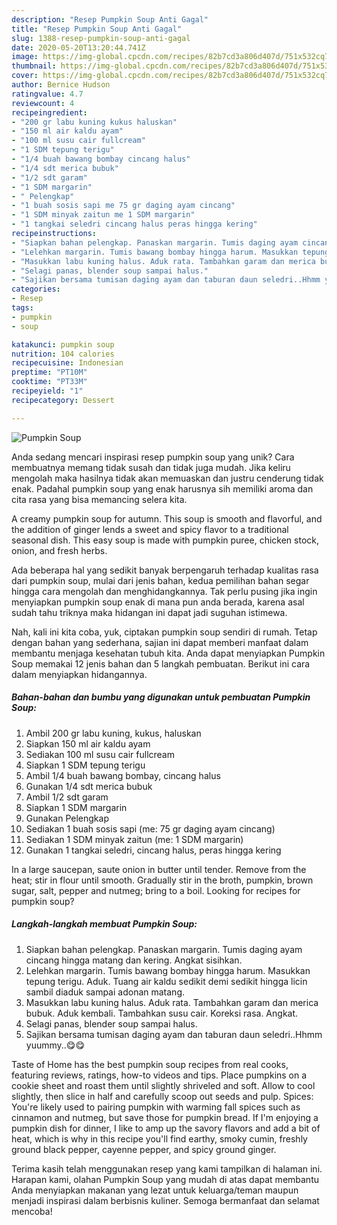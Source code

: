 ```yaml
---
description: "Resep Pumpkin Soup Anti Gagal"
title: "Resep Pumpkin Soup Anti Gagal"
slug: 1388-resep-pumpkin-soup-anti-gagal
date: 2020-05-20T13:20:44.741Z
image: https://img-global.cpcdn.com/recipes/82b7cd3a806d407d/751x532cq70/pumpkin-soup-foto-resep-utama.jpg
thumbnail: https://img-global.cpcdn.com/recipes/82b7cd3a806d407d/751x532cq70/pumpkin-soup-foto-resep-utama.jpg
cover: https://img-global.cpcdn.com/recipes/82b7cd3a806d407d/751x532cq70/pumpkin-soup-foto-resep-utama.jpg
author: Bernice Hudson
ratingvalue: 4.7
reviewcount: 4
recipeingredient:
- "200 gr labu kuning kukus haluskan"
- "150 ml air kaldu ayam"
- "100 ml susu cair fullcream"
- "1 SDM tepung terigu"
- "1/4 buah bawang bombay cincang halus"
- "1/4 sdt merica bubuk"
- "1/2 sdt garam"
- "1 SDM margarin"
- " Pelengkap"
- "1 buah sosis sapi me 75 gr daging ayam cincang"
- "1 SDM minyak zaitun me 1 SDM margarin"
- "1 tangkai seledri cincang halus peras hingga kering"
recipeinstructions:
- "Siapkan bahan pelengkap. Panaskan margarin. Tumis daging ayam cincang hingga matang dan kering. Angkat sisihkan."
- "Lelehkan margarin. Tumis bawang bombay hingga harum. Masukkan tepung terigu. Aduk. Tuang air kaldu sedikit demi sedikit hingga licin sambil diaduk sampai adonan matang."
- "Masukkan labu kuning halus. Aduk rata. Tambahkan garam dan merica bubuk. Aduk kembali. Tambahkan susu cair. Koreksi rasa. Angkat."
- "Selagi panas, blender soup sampai halus."
- "Sajikan bersama tumisan daging ayam dan taburan daun seledri..Hhmm yuummy..😋😋"
categories:
- Resep
tags:
- pumpkin
- soup

katakunci: pumpkin soup 
nutrition: 104 calories
recipecuisine: Indonesian
preptime: "PT10M"
cooktime: "PT33M"
recipeyield: "1"
recipecategory: Dessert

---
```



![Pumpkin Soup](https://img-global.cpcdn.com/recipes/82b7cd3a806d407d/751x532cq70/pumpkin-soup-foto-resep-utama.jpg)

Anda sedang mencari inspirasi resep pumpkin soup yang unik? Cara membuatnya memang tidak susah dan tidak juga mudah. Jika keliru mengolah maka hasilnya tidak akan memuaskan dan justru cenderung tidak enak. Padahal pumpkin soup yang enak harusnya sih memiliki aroma dan cita rasa yang bisa memancing selera kita.

A creamy pumpkin soup for autumn. This soup is smooth and flavorful, and the addition of ginger lends a sweet and spicy flavor to a traditional seasonal dish. This easy soup is made with pumpkin puree, chicken stock, onion, and fresh herbs.

Ada beberapa hal yang sedikit banyak berpengaruh terhadap kualitas rasa dari pumpkin soup, mulai dari jenis bahan, kedua pemilihan bahan segar hingga cara mengolah dan menghidangkannya. Tak perlu pusing jika ingin menyiapkan pumpkin soup enak di mana pun anda berada, karena asal sudah tahu triknya maka hidangan ini dapat jadi suguhan istimewa.


Nah, kali ini kita coba, yuk, ciptakan pumpkin soup sendiri di rumah. Tetap dengan bahan yang sederhana, sajian ini dapat memberi manfaat dalam membantu menjaga kesehatan tubuh kita. Anda dapat menyiapkan Pumpkin Soup memakai 12 jenis bahan dan 5 langkah pembuatan. Berikut ini cara dalam menyiapkan hidangannya.

<!--inarticleads1-->

##### Bahan-bahan dan bumbu yang digunakan untuk pembuatan Pumpkin Soup:

1. Ambil 200 gr labu kuning, kukus, haluskan
1. Siapkan 150 ml air kaldu ayam
1. Sediakan 100 ml susu cair fullcream
1. Siapkan 1 SDM tepung terigu
1. Ambil 1/4 buah bawang bombay, cincang halus
1. Gunakan 1/4 sdt merica bubuk
1. Ambil 1/2 sdt garam
1. Siapkan 1 SDM margarin
1. Gunakan  Pelengkap
1. Sediakan 1 buah sosis sapi (me: 75 gr daging ayam cincang)
1. Sediakan 1 SDM minyak zaitun (me: 1 SDM margarin)
1. Gunakan 1 tangkai seledri, cincang halus, peras hingga kering


In a large saucepan, saute onion in butter until tender. Remove from the heat; stir in flour until smooth. Gradually stir in the broth, pumpkin, brown sugar, salt, pepper and nutmeg; bring to a boil. Looking for recipes for pumpkin soup? 

<!--inarticleads2-->

##### Langkah-langkah membuat Pumpkin Soup:

1. Siapkan bahan pelengkap. Panaskan margarin. Tumis daging ayam cincang hingga matang dan kering. Angkat sisihkan.
1. Lelehkan margarin. Tumis bawang bombay hingga harum. Masukkan tepung terigu. Aduk. Tuang air kaldu sedikit demi sedikit hingga licin sambil diaduk sampai adonan matang.
1. Masukkan labu kuning halus. Aduk rata. Tambahkan garam dan merica bubuk. Aduk kembali. Tambahkan susu cair. Koreksi rasa. Angkat.
1. Selagi panas, blender soup sampai halus.
1. Sajikan bersama tumisan daging ayam dan taburan daun seledri..Hhmm yuummy..😋😋


Taste of Home has the best pumpkin soup recipes from real cooks, featuring reviews, ratings, how-to videos and tips. Place pumpkins on a cookie sheet and roast them until slightly shriveled and soft. Allow to cool slightly, then slice in half and carefully scoop out seeds and pulp. Spices: You&#39;re likely used to pairing pumpkin with warming fall spices such as cinnamon and nutmeg, but save those for pumpkin bread. If I&#39;m enjoying a pumpkin dish for dinner, I like to amp up the savory flavors and add a bit of heat, which is why in this recipe you&#39;ll find earthy, smoky cumin, freshly ground black pepper, cayenne pepper, and spicy ground ginger. 

Terima kasih telah menggunakan resep yang kami tampilkan di halaman ini. Harapan kami, olahan Pumpkin Soup yang mudah di atas dapat membantu Anda menyiapkan makanan yang lezat untuk keluarga/teman maupun menjadi inspirasi dalam berbisnis kuliner. Semoga bermanfaat dan selamat mencoba!
